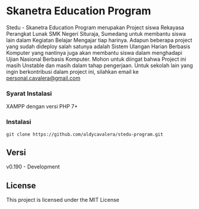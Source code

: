 # Skanetra Education Program
Stedu - Skanetra Education Program merupakan Project siswa Rekayasa Perangkat Lunak SMK Negeri Situraja, Sumedang untuk membantu siswa lain dalam Kegiatan Belajar Mengajar tiap harinya. Adapun beberapa project yang sudah dideploy salah satunya adalah Sistem Ulangan Harian Berbasis Komputer yang nantinya juga akan membantu siswa dalam menghadapi Ujian Nasional Berbasis Komputer. Mohon untuk diingat bahwa Project ini masih Unstable dan masih dalam tahap pengerjaan. Untuk sekolah lain yang ingin berkontribusi dalam project ini, silahkan email ke personal.cavalera@gmail.com
### Syarat Instalasi
XAMPP dengan versi PHP 7+
### Instalasi
```
git clone https://github.com/aldycavalera/stedu-program.git
```
## Versi
v0.190 - Development
## License
This project is licensed under the MIT License

